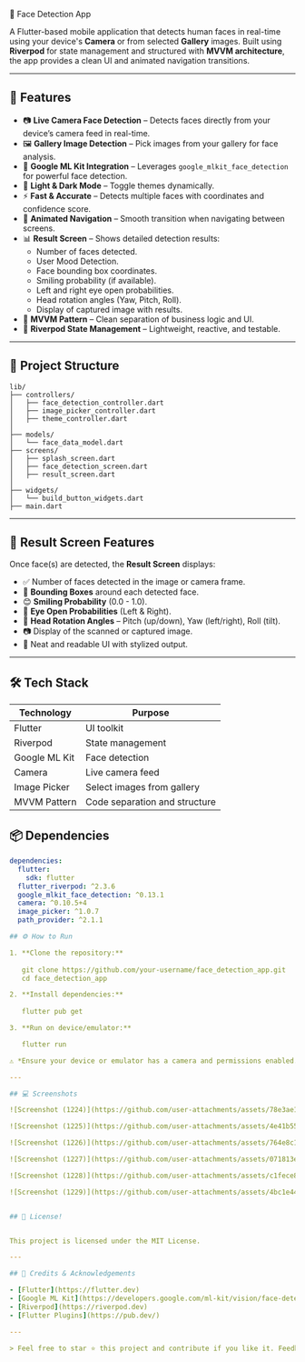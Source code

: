  📱 Face Detection App

A Flutter-based mobile application that detects human faces in real-time using your device's **Camera** or from selected **Gallery** images. Built using **Riverpod** for state management and structured with **MVVM architecture**, the app provides a clean UI and animated navigation transitions.

---

## 🚀 Features

- 📷 **Live Camera Face Detection** – Detects faces directly from your device’s camera feed in real-time.
- 🖼️ **Gallery Image Detection** – Pick images from your gallery for face analysis.
- 🤖 **Google ML Kit Integration** – Leverages `google_mlkit_face_detection` for powerful face detection.
- 🌙 **Light & Dark Mode** – Toggle themes dynamically.
- ⚡ **Fast & Accurate** – Detects multiple faces with coordinates and confidence score.
- 🔄 **Animated Navigation** – Smooth transition when navigating between screens.
- 📊 **Result Screen** – Shows detailed detection results:
  - Number of faces detected.
  - User Mood Detection.
  - Face bounding box coordinates.
  - Smiling probability (if available).
  - Left and right eye open probabilities.
  - Head rotation angles (Yaw, Pitch, Roll).
  - Display of captured image with results.
- 🧠 **MVVM Pattern** – Clean separation of business logic and UI.
- 🔄 **Riverpod State Management** – Lightweight, reactive, and testable.

---

## 📂 Project Structure

```
lib/
├── controllers/
│   ├── face_detection_controller.dart
│   ├── image_picker_controller.dart
│   ├── theme_controller.dart
│   
├── models/
│   └── face_data_model.dart
├── screens/
│   ├── splash_screen.dart
│   ├── face_detection_screen.dart
│   ├── result_screen.dart
│   
├── widgets/
│   └── build_button_widgets.dart
├── main.dart
```

---

## 📸 Result Screen Features

Once face(s) are detected, the **Result Screen** displays:

- ✅ Number of faces detected in the image or camera frame.
- 🔲 **Bounding Boxes** around each detected face.
- 😊 **Smiling Probability** (0.0 - 1.0).
- 👀 **Eye Open Probabilities** (Left & Right).
- 🔁 **Head Rotation Angles** – Pitch (up/down), Yaw (left/right), Roll (tilt).
- 📷 Display of the scanned or captured image.
- 🎯 Neat and readable UI with stylized output.

---

## 🛠️ Tech Stack

| Technology     | Purpose                         |
|----------------|----------------------------------|
| Flutter        | UI toolkit                       |
| Riverpod       | State management                 |
| Google ML Kit  | Face detection                   |
| Camera         | Live camera feed                 |
| Image Picker   | Select images from gallery       |
| MVVM Pattern   | Code separation and structure    |

## 📦 Dependencies

```yaml
dependencies:
  flutter:
    sdk: flutter
  flutter_riverpod: ^2.3.6
  google_mlkit_face_detection: ^0.13.1
  camera: ^0.10.5+4
  image_picker: ^1.0.7
  path_provider: ^2.1.1

## ⚙️ How to Run

1. **Clone the repository:**
   
   git clone https://github.com/your-username/face_detection_app.git
   cd face_detection_app

2. **Install dependencies:**
 
   flutter pub get

3. **Run on device/emulator:**

   flutter run

⚠️ *Ensure your device or emulator has a camera and permissions enabled.*

---

## 💻 Screenshots

![Screenshot (1224)](https://github.com/user-attachments/assets/78e3ae14-1bc1-4d1c-b40e-37a0cf2190a1)

![Screenshot (1225)](https://github.com/user-attachments/assets/4e41b55e-45a4-4a3d-b91b-f3106b223b71)

![Screenshot (1226)](https://github.com/user-attachments/assets/764e8c14-93fd-49ac-a2cd-3c0ef32adbf2)

![Screenshot (1227)](https://github.com/user-attachments/assets/071813ed-330b-4b7c-bf95-84b54f38cb2d)

![Screenshot (1228)](https://github.com/user-attachments/assets/c1fece86-3f20-43eb-8dbf-8c8467e4ee86)

![Screenshot (1229)](https://github.com/user-attachments/assets/4bc1e449-7c1f-46e5-bc6d-e70832934590)


## 📘 License!


This project is licensed under the MIT License.

---

## 🙌 Credits & Acknowledgements

- [Flutter](https://flutter.dev)
- [Google ML Kit](https://developers.google.com/ml-kit/vision/face-detection)
- [Riverpod](https://riverpod.dev)
- [Flutter Plugins](https://pub.dev/)

---

> Feel free to star ⭐ this project and contribute if you like it. Feedback is always welcome!
